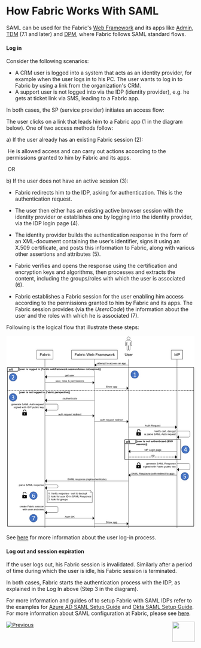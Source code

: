 # How Fabric Works With SAML 

SAML can be used for the Fabric's [Web Framework](/articles/30_web_framework/01_web_framework_overview.md) and its apps like [Admin](/articles/30_web_framework/03_web_admin_application.md), [TDM](/articles/TDM/tdm_overview/README.md) (7.1 and later) and [DPM](/articles/DPM/01_DPM_Overview/02_DPM_Overview.md), where Fabric follows SAML standard flows.

#### Log in

Consider the following scenarios: 

- A CRM user is logged into a system that acts as an identity provider, for example when the user logs in to his PC. The user wants to log in to Fabric by using a link from the organization's CRM. 
- A support user is not logged into via the IDP (identity provider), e.g. he gets at ticket link via SMS, leading to a Fabric app.

In both cases,  the SP (service provider) initiates an access flow: 

The user clicks on a link that leads him to a Fabric app (1 in the diagram below). One of two access methods follow: 

   a) If the user already has an existing Fabric session (2):

​     He is allowed access and can carry out actions according to the permissions granted to him by Fabric and its apps.  

​     OR 

   b) If the user does not have an active session (3):

- Fabric redirects him to the IDP, asking for authentication. This is the authentication request. 

- The user then either has an existing active browser session with the identity provider or establishes one by logging into the identity provider, via the IDP login page (4).
- The identity provider builds the authentication response in the form of an XML-document containing the user’s identifier, signs it using an X.509 certificate, and posts this information to Fabric, along with various other assertions and attributes (5).
-  Fabric verifies and opens the response using the certification and encryption keys and algorithms, then processes and extracts the content, including the groups/roles with which the user is associated (6).
-  Fabric establishes a Fabric session for the user enabling him access according to the permissions granted to him by Fabric and its apps. The Fabric session provides (via the *UsercCode*) the information about the user and the roles with which he is associated (7).



Following is the logical flow that illustrate these steps: 

<img src="/articles/26_fabric_security/images/11_Fabric_SAML_login.jpg">

See [here](/articles/26_fabric_security/12_web_login.md) for more information about the user log-in process.



#### Log out and session expiration

If the user logs out, his Fabric session is invalidated. Similarly after a period of time during which the user is idle,  his Fabric session is terminated. 

In both cases,  Fabric starts the authentication process with the IDP, as explained in the Log In above (Step 3 in the diagram).



For more information and guides of to setup Fabric with SAML IDPs refer to the examples for [Azure AD SAML Setup Guide](/articles/26_fabric_security/14_user_IAM_SAML_Azure_AD_setup.md) and [Okta SAML Setup Guide](/articles/26_fabric_security/15_user_IAM_SAML_Okta_setup.md). For more information about SAML configuration at Fabric, please see [here](/articles/26_fabric_security/13_user_IAM_configiration.md#saml-configuration).

[![Previous](/articles/images/Previous.png)](/articles/26_fabric_security/09_user_IAM_SAML_fundamentals_and_terms.md)[<img align="right" width="60" height="54" src="/articles/images/Next.png">](/articles/26_fabric_security/11_user_IAM_LDAP.md)

